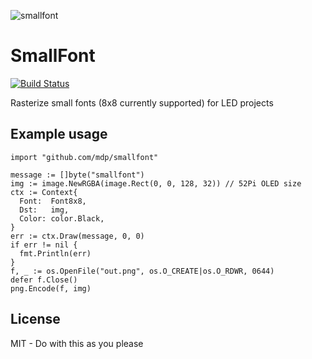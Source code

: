 ![smallfont](https://cloud.githubusercontent.com/assets/2868/22627960/8b74b71c-eb80-11e6-947e-776c3477a12d.png)

# SmallFont

[![Build Status](https://travis-ci.org/mdp/smallfont.svg?branch=master)](https://travis-ci.org/mdp/smallfont)

Rasterize small fonts (8x8 currently supported) for LED projects

## Example usage

```golang
import "github.com/mdp/smallfont"

message := []byte("smallfont")
img := image.NewRGBA(image.Rect(0, 0, 128, 32)) // 52Pi OLED size
ctx := Context{
  Font:  Font8x8,
  Dst:   img,
  Color: color.Black,
}
err := ctx.Draw(message, 0, 0)
if err != nil {
  fmt.Println(err)
}
f, _ := os.OpenFile("out.png", os.O_CREATE|os.O_RDWR, 0644)
defer f.Close()
png.Encode(f, img)
```

## License

MIT - Do with this as you please
